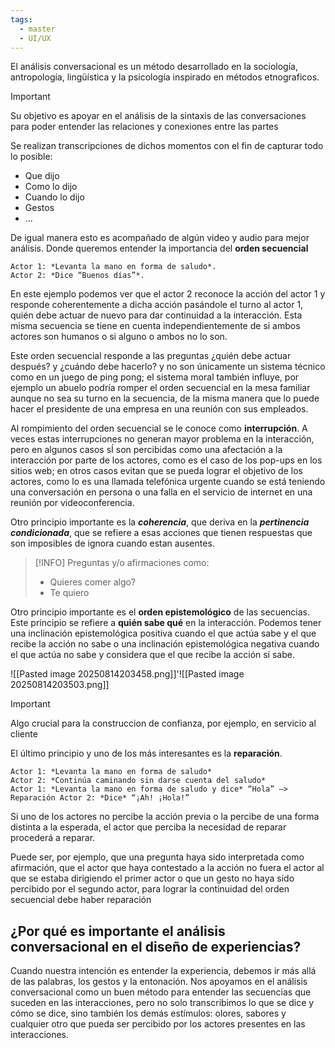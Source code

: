 ```yaml
---
tags:
  - master
  - UI/UX
---
```

El análisis conversacional es un método desarrollado en la sociología, antropología, lingüística y la psicología inspirado en métodos etnograficos.

> [!IMPORTANT]
> Su objetivo es apoyar en el análisis de la sintaxis de las conversaciones para poder entender las relaciones y conexiones entre las partes

Se realizan transcripciones de dichos momentos con el fin de capturar todo lo posible:
- Que dijo
- Como lo dijo
- Cuando lo dijo
- Gestos
- ...

De igual manera esto es acompañado de algún video y audio para mejor análisis. Donde queremos entender la importancia del **orden secuencial**

```
Actor 1: *Levanta la mano en forma de saludo*. 
Actor 2: *Dice “Buenos días”*.
```

En este ejemplo podemos ver que el actor 2 reconoce la acción del actor 1 y responde coherentemente a dicha acción pasándole el turno al actor 1, quién debe actuar de nuevo para dar continuidad a la interacción. Esta misma secuencia se tiene en cuenta independientemente de si ambos actores son humanos o si alguno o ambos no lo son.

Este orden secuencial responde a las preguntas ¿quién debe actuar después? y ¿cuándo debe hacerlo? y no son únicamente un sistema técnico como en un juego de ping pong; el sistema moral también influye, por ejemplo un abuelo podría romper el orden secuencial en la mesa familiar aunque no sea su turno en la secuencia, de la misma manera que lo puede hacer el presidente de una empresa en una reunión con sus empleados. 

Al rompimiento del orden secuencial se le conoce como **interrupción**. A veces estas interrupciones no generan mayor problema en la interacción, pero en algunos casos sÍ son percibidas como una afectación a la interacción por parte de los actores, como es el caso de los pop-ups en los sitios web; en otros casos evitan que se pueda lograr el objetivo de los actores, como lo es una llamada telefónica urgente cuando se está teniendo una conversación en persona o una falla en el servicio de internet en una reunión por videoconferencia.

Otro principio importante es la ***coherencia***, que deriva en la ***pertinencia condicionada***, que se refiere a esas acciones que tienen respuestas que son imposibles de ignora cuando estan ausentes.

> [!INFO]
> Preguntas y/o afirmaciones como:
> - Quieres comer algo?
> - Te quiero

Otro principio importante es el **orden epistemológico** de las secuencias. Este principio se refiere a **quién sabe qué** en la interacción. Podemos tener una inclinación epistemológica positiva cuando el que actúa sabe y el que recibe la acción no sabe o una inclinación epistemológica negativa cuando el que actúa no sabe y considera que el que recibe la acción sí sabe.

![[Pasted image 20250814203458.png]]'![[Pasted image 20250814203503.png]]

>[!IMPORTANT]
>Algo crucial para la construccion de confianza, por ejemplo, en servicio al cliente

El último principio y uno de los más interesantes es la **reparación**. 

```
Actor 1: *Levanta la mano en forma de saludo* 
Actor 2: *Continúa caminando sin darse cuenta del saludo* 
Actor 1: *Levanta la mano en forma de saludo y dice* “Hola” —> Reparación Actor 2: *Dice* “¡Ah! ¡Hola!”
```

Si uno de los actores no percibe la acción previa o la percibe de una forma distinta a la esperada, el actor que perciba la necesidad de reparar procederá a reparar.

Puede ser, por ejemplo, que una pregunta haya sido interpretada como afirmación, que el actor que haya contestado a la acción no fuera el actor al que se estaba dirigiendo el primer actor o que un gesto no haya sido percibido por el segundo actor, para lograr la continuidad del orden secuencial debe haber reparación

## ¿Por qué es importante el análisis conversacional en el diseño de experiencias?

Cuando nuestra intención es entender la experiencia, debemos ir más allá de las palabras, los gestos y la entonación. Nos apoyamos en el análisis conversacional como un buen método para entender las secuencias que suceden en las interacciones, pero no solo transcribimos lo que se dice y cómo se dice, sino también los demás estímulos: olores, sabores y cualquier otro que pueda ser percibido por los actores presentes en las interacciones.